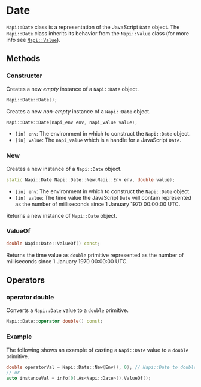 # Date

`Napi::Date` class is a representation of the JavaScript `Date` object. The
`Napi::Date` class inherits its behavior from the `Napi::Value` class
(for more info see [`Napi::Value`](value.md)).

## Methods

### Constructor

Creates a new _empty_ instance of a `Napi::Date` object.

```cpp
Napi::Date::Date();
```

Creates a new _non-empty_ instance of a `Napi::Date` object.

```cpp
Napi::Date::Date(napi_env env, napi_value value);
```

- `[in] env`: The environment in which to construct the `Napi::Date` object.
- `[in] value`: The `napi_value` which is a handle for a JavaScript `Date`.

### New

Creates a new instance of a `Napi::Date` object.

```cpp
static Napi::Date Napi::Date::New(Napi::Env env, double value);
```

- `[in] env`: The environment in which to construct the `Napi::Date` object.
- `[in] value`: The time value the JavaScript `Date` will contain represented
  as the number of milliseconds since 1 January 1970 00:00:00 UTC.

Returns a new instance of `Napi::Date` object.

### ValueOf

```cpp
double Napi::Date::ValueOf() const;
```

Returns the time value as `double` primitive represented as the number of
milliseconds since 1 January 1970 00:00:00 UTC.

## Operators

### operator double

Converts a `Napi::Date` value to a `double` primitive.

```cpp
Napi::Date::operator double() const;
```

### Example

The following shows an example of casting a `Napi::Date` value to a `double`
primitive.

```cpp
double operatorVal = Napi::Date::New(Env(), 0); // Napi::Date to double
// or
auto instanceVal = info[0].As<Napi::Date>().ValueOf();
```
